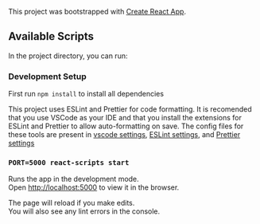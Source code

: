 This project was bootstrapped with [Create React App](https://github.com/facebook/create-react-app).

## Available Scripts

In the project directory, you can run:

### Development Setup

First run `npm install` to install all dependencies

This project uses ESLint and Prettier for code formatting. It is recomended that you use VSCode as your IDE and that you install the extensions for ESLint and Prettier to allow auto-formatting on save. The config files for these tools are present in [vscode settings](.vscode/settings.json), [ESLint settings](.eslintrc.json), and [Prettier settings](.prettierrc.json)

### `PORT=5000 react-scripts start`

Runs the app in the development mode.<br />
Open [http://localhost:5000](http://localhost:5000) to view it in the browser.

The page will reload if you make edits.<br />
You will also see any lint errors in the console.
